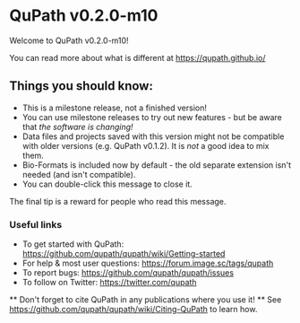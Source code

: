 QuPath v0.2.0-m10
=================

Welcome to QuPath v0.2.0-m10!

You can read more about what is different at https://qupath.github.io/

## Things you should know:
* This is a milestone release, not a finished version!
* You can use milestone releases to try out new features - but be aware that *the software is changing!*
* Data files and projects saved with this version might not be compatible with older versions (e.g. QuPath v0.1.2). It is *not* a good idea to mix them.
* Bio-Formats is included now by default - the old separate extension isn't needed (and isn't compatible).
* You can double-click this message to close it.

The final tip is a reward for people who read this message.


### Useful links
* To get started with QuPath: https://github.com/qupath/qupath/wiki/Getting-started
* For help & most user questions: https://forum.image.sc/tags/qupath
* To report bugs: https://github.com/qupath/qupath/issues
* To follow on Twitter: https://twitter.com/qupath

** Don't forget to cite QuPath in any publications where you use it! **
See https://github.com/qupath/qupath/wiki/Citing-QuPath to learn how.
